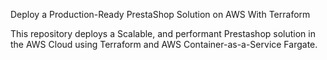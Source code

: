 Deploy a Production-Ready PrestaShop Solution on AWS With Terraform

This repository deploys a Scalable, and performant Prestashop solution in the AWS Cloud using Terraform and AWS Container-as-a-Service Fargate.
